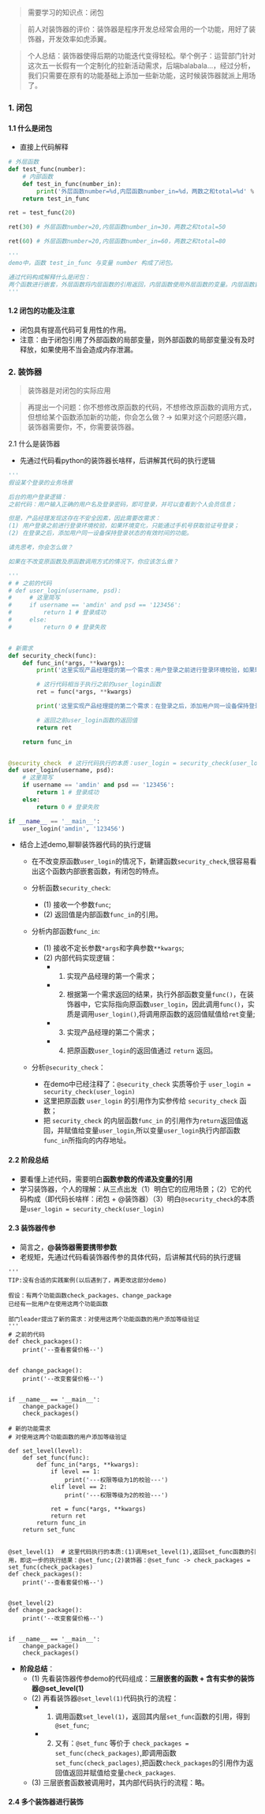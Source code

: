 > 需要学习的知识点：闭包

> 前人对装饰器的评价：装饰器是程序开发总经常会用的一个功能，用好了装饰器，开发效率如虎添翼。

> 个人总结：装饰器使得后期的功能迭代变得轻松。举个例子：运营部门针对这次五一长假有一个定制化的拉新活动需求，后端balabala...，经过分析，我们只需要在原有的功能基础上添加一些新功能，这时候装饰器就派上用场了。

### 1. 闭包
#### 1.1 什么是闭包
* 直接上代码解释
```python
# 外层函数
def test_func(number):
    # 内部函数
    def test_in_func(number_in):
        print('外层函数number=%d,内层函数number_in=%d，两数之和total=%d' % (number, number_in, number+number_in))
    return test_in_func

ret = test_func(20)

ret(30) # 外层函数number=20,内层函数number_in=30，两数之和total=50

ret(60) # 外层函数number=20,内层函数number_in=60，两数之和total=80

'''
demo中，函数 test_in_func 与变量 number 构成了闭包。

通过代码构成解释什么是闭包：
两个函数进行嵌套，外层函数将内层函数的引用返回，内层函数使用外层函数的变量。内层函数就是一个闭包。
'''
```
#### 1.2 闭包的功能及注意
* 闭包具有提高代码可复用性的作用。
* 注意：由于闭包引用了外部函数的局部变量，则外部函数的局部变量没有及时释放，如果使用不当会造成内存泄漏。
 

### 2. 装饰器
> 装饰器是对闭包的实际应用

> 再提出一个问题：你不想修改原函数的代码，不想修改原函数的调用方式，但想给某个函数添加新的功能，你会怎么做？-> 如果对这个问题感兴趣，装饰器需要你，不，你需要装饰器。

2.1 什么是装饰器
* 先通过代码看python的装饰器长啥样，后讲解其代码的执行逻辑
```python
'''
假设某个登录的业务场景

后台的用户登录逻辑：
之前代码：用户输入正确的用户名及登录密码，即可登录，并可以查看到个人会员信息；

但是，产品经理发现这存在不安全因素，因此需要改需求：
(1) 用户登录之前进行登录环境校验，如果环境变化，只能通过手机号获取验证号登录；
(2) 在登录之后，添加用户同一设备保持登录状态的有效时间的功能。

请先思考，你会怎么做？

如果在不改变原函数及原函数调用方式的情况下，你应该怎么做？

'''
# # 之前的代码
# def user_login(username, psd):
#     # 这里简写
#     if username == 'amdin' and psd == '123456':
#         return 1 # 登录成功
#     else:
#         return 0 # 登录失败


# 新需求
def security_check(func):
    def func_in(*args, **kwargs):
        print('这里实现产品经理提的第一个需求：用户登录之前进行登录环境校验，如果环境变化，只能通过手机号获取验证号登录；')

        # 这行代码相当于执行之前的user_login函数
        ret = func(*args, **kwargs)

        print('这里实现产品经理提的第二个需求：在登录之后，添加用户同一设备保持登录状态的有效时间的功能。')

        # 返回之前user_login函数的返回值
        return ret

    return func_in


@security_check  # 这行代码执行的本质：user_login = security_check(user_login)
def user_login(username, psd):
    # 这里简写
    if username == 'amdin' and psd == '123456':
        return 1 # 登录成功
    else:
        return 0 # 登录失败

if __name__ == '__main__':
    user_login('amdin', '123456')
```
* 结合上述demo,聊聊装饰器代码的执行逻辑
  * 在不改变原函数`user_login`的情况下，新建函数`security_check`,很容易看出这个函数内部嵌套函数，有闭包的特点。
  * 分析函数`security_check`:
    * (1) 接收一个参数`func`;
    * (2) 返回值是内部函数`func_in`的引用。
  * 分析内部函数`func_in`:
    * (1) 接收不定长参数`*args`和字典参数`**kwargs`;
    * (2) 内部代码实现逻辑：
      * 1) 实现产品经理的第一个需求；
      * 2) 根据第一个需求返回的结果，执行外部函数变量`func()`，在装饰器中，它实际指向原函数`user_login`，因此调用`func()`，实质是调用`user_login()`,将调用原函数的返回值赋值给`ret`变量;
      * 3) 实现产品经理的第二个需求；
      * 4) 把原函数`user_login`的返回值通过 `return` 返回。
  
  * 分析`@security_check`：
    * 在demo中已经注释了：`@security_check` 实质等价于 `user_login = security_check(user_login)`
    * 这里把原函数 `user_login` 的引用作为实参传给 `security_check` 函数；
    * 把 `security_check` 的内层函数`func_in` 的引用作为`return`返回值返回，并赋值给变量`user_login`,所以变量`user_login`执行内部函数`func_in`所指向的内存地址。

#### 2.2 阶段总结
* 要看懂上述代码，需要明白**函数参数的传递及变量的引用**
* 学习装饰器，个人的理解：从三点出发（1）明白它的应用场景；（2）它的代码构成（即代码长啥样：闭包 + @装饰器）（3）明白`@security_check`的本质是`user_login = security_check(user_login)`

#### 2.3 装饰器传参
* 简言之，**@装饰器需要携带参数**
* 老规矩，先通过代码看装饰器传参的具体代码，后讲解其代码的执行逻辑
```
'''
TIP:没有合适的实践案例(以后遇到了，再更改这部分demo)

假设：有两个功能函数check_packages、change_package
已经有一批用户在使用这两个功能函数

部门leader提出了新的需求：对使用这两个功能函数的用户添加等级验证
'''
# 之前的代码
def check_packages():
    print('--查看套餐价格--')


def change_package():
    print('--改变套餐价格--')


if __name__ == '__main__':
    change_package()
    check_packages()

# 新的功能需求
# 对使用这两个功能函数的用户添加等级验证

def set_level(level):
    def set_func(func):
        def func_in(*args, **kwargs):
            if level == 1:
                print('---权限等级为1的校验---')
            elif level == 2:
                print('---权限等级为2的校验---')

            ret = func(*args, **kwargs)
            return ret
        return func_in
    return set_func


@set_level(1)  # 这里代码执行的本质:(1)调用set_level(1),返回set_func函数的引用，即这一步的执行结果：@set_func;(2)装饰器：@set_func -> check_packages = set_func(check_packages)
def check_packages():
    print('--查看套餐价格--')


@set_level(2)
def change_package():
    print('--改变套餐价格--')


if __name__ == '__main__':
    change_package()
    check_packages()

```
* **阶段总结**：
  * (1) 先看装饰器传参demo的代码组成：**三层嵌套的函数 + 含有实参的装饰器@set_level(1)**
  * (2) 再看装饰器`@set_level(1)`代码执行的流程：
    * 1) 调用函数`set_level(1)`，返回其内层`set_func`函数的引用，得到`@set_func`;
    * 2) 又有：`@set_func` 等价于 `check_packages = set_func(check_packages)`,即调用函数`set_func(check_paclages)`,把函数`check_packages`的引用作为返回值返回并赋值给变量`check_packages`.
  * (3) 三层嵌套函数被调用时，其内部代码执行的流程：略。

#### 2.4 多个装饰器进行装饰
